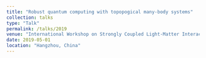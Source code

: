 ```yaml
---
title: "Robust quantum computing with topopogical many-body systems"
collection: talks
type: "Talk"
permalink: /talks/2019
venue: "International Workshop on Strongly Coupled Light-Matter Interactions"
date: 2019-05-01
location: "Hangzhou, China"
---
```



